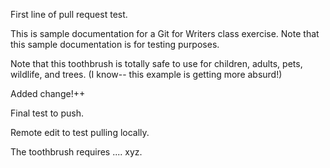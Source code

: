First line of pull request test.


This is sample documentation for a Git for Writers class exercise. Note that this sample documentation is for testing purposes.

Note that this toothbrush is totally safe to use for children, adults, pets, wildlife, and trees. (I know-- this example is getting more absurd!)

Added change!++

Final test to push.

Remote edit to test pulling locally.

The toothbrush requires .... xyz.